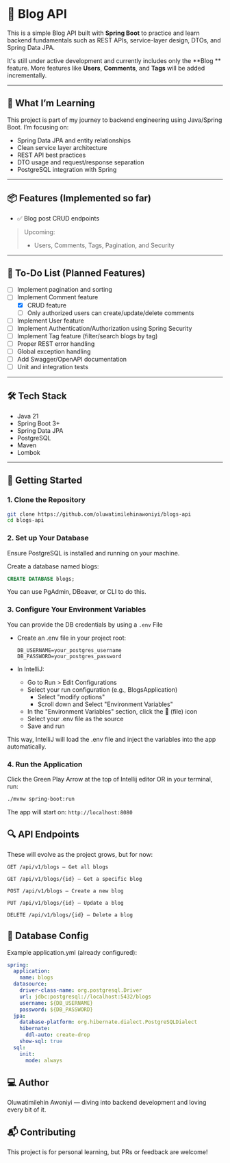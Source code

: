 # 📝 Blog API

This is a simple Blog API built with **Spring Boot** to practice and learn
backend fundamentals such as REST APIs, service-layer design, DTOs, and
Spring Data JPA.

It's still under active development and currently includes only the **Blog
** feature. More features like **Users**, **Comments**, and **Tags** will
be added incrementally.

---

## 🧠 What I’m Learning

This project is part of my journey to backend engineering using
Java/Spring Boot. I’m focusing on:

- Spring Data JPA and entity relationships
- Clean service layer architecture
- REST API best practices
- DTO usage and request/response separation
- PostgreSQL integration with Spring

---

## 📦 Features (Implemented so far)

- ✅ Blog post CRUD endpoints

> Upcoming:
> - Users, Comments, Tags, Pagination, and Security

---

## 📃 To-Do List (Planned Features)

- [ ] Implement pagination and sorting
- [ ] Implement Comment feature
  - [x] CRUD feature
  - [ ] Only authorized users can create/update/delete comments
- [ ] Implement User feature
- [ ] Implement Authentication/Authorization using Spring Security
- [ ] Implement Tag feature (filter/search blogs by tag)
- [ ] Proper REST error handling
- [ ] Global exception handling
- [ ] Add Swagger/OpenAPI documentation
- [ ] Unit and integration tests

---

## 🛠️ Tech Stack

- Java 21
- Spring Boot 3+
- Spring Data JPA
- PostgreSQL
- Maven
- Lombok

---

## 🚀 Getting Started

### 1. Clone the Repository

```bash
git clone https://github.com/oluwatimilehinawoniyi/blogs-api
cd blogs-api
```

### 2. Set up Your Database

Ensure PostgreSQL is installed and running on your machine.

Create a database named blogs:

```sql
CREATE DATABASE blogs;
```

You can use PgAdmin, DBeaver, or CLI to do this.

### 3. Configure Your Environment Variables

You can provide the DB credentials by using a `.env` File

- Create an .env file in your project root:

    ```dotenv
    DB_USERNAME=your_postgres_username
    DB_PASSWORD=your_postgres_password
    ```
- In IntelliJ:
    - Go to Run > Edit Configurations
    - Select your run configuration (e.g., BlogsApplication)
        - Select "modify options"
        - Scroll down and Select "Environment Variables"
    - In the "Environment Variables" section, click the 📂 (file) icon
    - Select your .env file as the source
    - Save and run

This way, IntelliJ will load the .env file and inject the variables into
the app automatically.

### 4. Run the Application
Click the Green Play Arrow at the top of Intellij editor OR in your 
terminal, run:
```bash
./mvnw spring-boot:run
```

The app will start on:
`http://localhost:8080`

## 🔍 API Endpoints

These will evolve as the project grows, but for now:

`GET /api/v1/blogs — Get all blogs`

`GET /api/v1/blogs/{id} — Get a specific blog`

`POST /api/v1/blogs — Create a new blog`

`PUT /api/v1/blogs/{id} — Update a blog`

`DELETE /api/v1/blogs/{id} — Delete a blog`

## 🧪 Database Config

Example application.yml (already configured):

```yaml
spring:
  application:
    name: blogs
  datasource:
    driver-class-name: org.postgresql.Driver
    url: jdbc:postgresql://localhost:5432/blogs
    username: ${DB_USERNAME}
    password: ${DB_PASSWORD}
  jpa:
    database-platform: org.hibernate.dialect.PostgreSQLDialect
    hibernate:
      ddl-auto: create-drop
    show-sql: true
  sql:
    init:
      mode: always
```

## 💻 Author

Oluwatimilehin Awoniyi — diving into backend development and loving every
bit of it.

## 📬 Contributing

This project is for personal learning, but PRs or feedback are welcome!